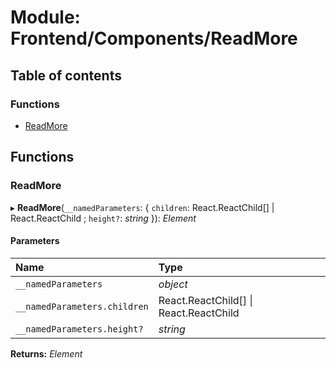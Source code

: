 # Module: Frontend/Components/ReadMore

## Table of contents

### Functions

- [ReadMore](frontend_components_readmore.md#readmore)

## Functions

### ReadMore

▸ **ReadMore**(`__namedParameters`: { `children`: React.ReactChild[] \| React.ReactChild ; `height?`: _string_ }): _Element_

#### Parameters

| Name                         | Type                                   |
| :--------------------------- | :------------------------------------- |
| `__namedParameters`          | _object_                               |
| `__namedParameters.children` | React.ReactChild[] \| React.ReactChild |
| `__namedParameters.height?`  | _string_                               |

**Returns:** _Element_
